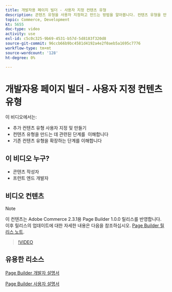 ```yaml
---
title: 개발자용 페이지 빌더 - 사용자 지정 컨텐츠 유형
description: 콘텐츠 유형을 사용자 지정하고 만드는 방법을 알아봅니다. 컨텐츠 유형을 만드는 데 관련된 단계를 ​ 이해합니다. 기존 컨텐츠 유형을 확장하는 단계를 이해합니다.
topic: Commerce, Development
kt: 5655
doc-type: video
activity: use
exl-id: c5c0c325-9b69-4531-b57d-5d8183f320d8
source-git-commit: 96ccb66b9bc4581d4192a4e2f0aeb5a1695c7776
workflow-type: tm+mt
source-wordcount: '128'
ht-degree: 0%

---
```


# 개발자용 페이지 빌더 - 사용자 지정 컨텐츠 유형

이 비디오에서는:

- 추가 컨텐츠 유형 사용자 지정 및 만들기
- 컨텐츠 유형을 만드는 데 관련된 단계를 &#x200B; 이해합니다
- 기존 컨텐츠 유형을 확장하는 단계를 이해합니다

## 이 비디오 누구?

- 콘텐츠 작성자
- 프런트 엔드 개발자

## 비디오 컨텐츠

>[!NOTE]
>
>이 컨텐츠는 Adobe Commerce 2.3.1용 Page Builder 1.0.0 릴리스를 반영합니다. 이후 릴리스의 업데이트에 대한 자세한 내용은 다음을 참조하십시오. [Page Builder 릴리스 노트](https://devdocs.magento.com/page-builder/docs/release-notes.html).

>[!VIDEO](https://video.tv.adobe.com/v/35714?quality=12&learn=on)

## 유용한 리소스

[Page Builder 개발자 설명서](https://devdocs.magento.com/page-builder/docs/index.html)

[Page Builder 사용자 설명서](https://docs.magento.com/user-guide/cms/page-builder.html)
